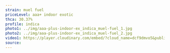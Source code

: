```yaml
---
strain: muel fuel
priceLevel: aaa+ indoor exotic
thca: 30.37%
profile: indica
photo1: ../img/aaa-plus-indoor-ex_indica_muel-fuel_1.jpg
photo2: ../img/aaa-plus-indoor-ex_indica_muel-fuel_2.jpg
video1: https://player.cloudinary.com/embed/?cloud_name=dcf9dmvo5&public_id=aaa-plus-indoor-ex_indica_muel-fuel_l2txxd&profile=flower
source:
---
```

